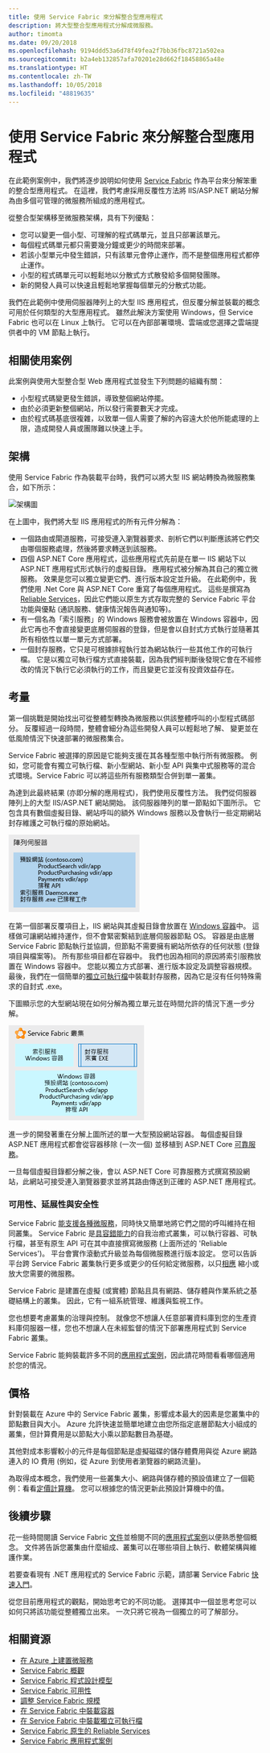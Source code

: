 ```yaml
---
title: 使用 Service Fabric 來分解整合型應用程式
description: 將大型整合型應用程式分解成微服務。
author: timomta
ms.date: 09/20/2018
ms.openlocfilehash: 9194ddd53a6d78f49fea2f7bb36fbc8721a502ea
ms.sourcegitcommit: b2a4eb132857afa70201e28d662f18458865a48e
ms.translationtype: HT
ms.contentlocale: zh-TW
ms.lasthandoff: 10/05/2018
ms.locfileid: "48819635"
---
```

# <a name="using-service-fabric-to-decompose-monolithic-applications"></a>使用 Service Fabric 來分解整合型應用程式

在此範例案例中，我們將逐步說明如何使用 [Service Fabric](/azure/service-fabric/service-fabric-overview) 作為平台來分解笨重的整合型應用程式。 在這裡，我們考慮採用反覆性方法將 IIS/ASP.NET 網站分解為由多個可管理的微服務所組成的應用程式。

從整合型架構移至微服務架構，具有下列優點：
* 您可以變更一個小型、可理解的程式碼單元，並且只部署該單元。
* 每個程式碼單元都只需要幾分鐘或更少的時間來部署。
* 若該小型單元中發生錯誤，只有該單元會停止運作，而不是整個應用程式都停止運作。
* 小型的程式碼單元可以輕鬆地以分散式方式散發給多個開發團隊。
* 新的開發人員可以快速且輕鬆地掌握每個單元的分散式功能。

我們在此範例中使用伺服器陣列上的大型 IIS 應用程式，但反覆分解並裝載的概念可用於任何類型的大型應用程式。 雖然此解決方案使用 Windows，但 Service Fabric 也可以在 Linux 上執行。 它可以在內部部署環境、雲端或您選擇之雲端提供者中的 VM 節點上執行。

## <a name="relevant-use-cases"></a>相關使用案例

此案例與使用大型整合型 Web 應用程式並發生下列問題的組織有關：

- 小型程式碼變更發生錯誤，導致整個網站停擺。
- 由於必須更新整個網站，所以發行需要數天才完成。
- 由於程式碼基底很複雜，以致單一個人需要了解的內容遠大於他所能處理的上限，造成開發人員或團隊難以快速上手。

## <a name="architecture"></a>架構

使用 Service Fabric 作為裝載平台時，我們可以將大型 IIS 網站轉換為微服務集合，如下所示：

![架構圖](./media/architecture-service-fabric-complete.png)

在上圖中，我們將大型 IIS 應用程式的所有元件分解為：

- 一個路由或閘道服務，可接受連入瀏覽器要求、剖析它們以判斷應該將它們交由哪個服務處理，然後將要求轉送到該服務。
- 四個 ASP.NET Core 應用程式，這些應用程式先前是在單一 IIS 網站下以 ASP.NET 應用程式形式執行的虛擬目錄。 應用程式被分解為其自己的獨立微服務。 效果是您可以獨立變更它們、進行版本設定並升級。 在此範例中，我們使用 .Net Core 與 ASP.NET Core 重寫了每個應用程式。 這些是撰寫為 [Reliable Services](/azure/service-fabric/service-fabric-reliable-services-introduction)，因此它們能以原生方式存取完整的 Service Fabric 平台功能與優點 (通訊服務、健康情況報告與通知等)。
- 有一個名為「索引服務」的 Windows 服務會被放置在 Windows 容器中，因此它再也不會直接變更底層伺服器的登錄，但是會以自封式方式執行並隨著其所有相依性以單一單元方式部署。
- 一個封存服務，它只是可根據排程執行並為網站執行一些其他工作的可執行檔。 它是以獨立可執行檔方式直接裝載，因為我們經判斷後發現它會在不經修改的情況下執行它必須執行的工作，而且變更它並沒有投資效益存在。

## <a name="considerations"></a>考量

第一個挑戰是開始找出可從整體型轉換為微服務以供該整體呼叫的小型程式碼部分。 反覆經過一段時間，整體會細分為這些開發人員可以輕鬆地了解、 變更並在低風險情況下快速部署的微服務集合。

Service Fabric 被選擇的原因是它能夠支援在其各種型態中執行所有微服務。 例如，您可能會有獨立可執行檔、新小型網站、新小型 API 與集中式服務等的混合式環境。Service Fabric 可以將這些所有服務類型合併到單一叢集。

為達到此最終結果 (亦即分解的應用程式)，我們使用反覆性方法。 我們從伺服器陣列上的大型 IIS/ASP.NET 網站開始。 該伺服器陣列的單一節點如下圖所示。 它包含具有數個虛擬目錄、網站呼叫的額外 Windows 服務以及會執行一些定期網站封存維護之可執行檔的原始網站。

![整合型架構圖](./media/architecture-service-fabric-monolith.png)

在第一個部署反覆項目上，IIS 網站與其虛擬目錄會放置在 [Windows 容器](/azure/service-fabric/service-fabric-containers-overview)中。 這樣做可讓網站維持運作，但不會緊密繫結到底層伺服器節點 OS。 容器是由底層 Service Fabric 節點執行並協調，但節點不需要擁有網站所依存的任何狀態 (登錄項目與檔案等)。 所有那些項目都在容器中。 我們也因為相同的原因將索引服務放置在 Windows 容器中。 您能以獨立方式部署、進行版本設定及調整容器規模。 最後，我們在一個簡單的[獨立可執行檔](/azure/service-fabric/service-fabric-guest-executables-introduction)中裝載封存服務，因為它是沒有任何特殊需求的自封式 .exe。

下圖顯示您的大型網站現在如何分解為獨立單元並在時間允許的情況下進一步分解。

![顯示部分分解的架構圖](./media/architecture-service-fabric-midway.png)

進一步的開發著重在分解上圖所述的單一大型預設網站容器。 每個虛擬目錄 ASP.NET 應用程式都會從容器移除 (一次一個) 並移植到 ASP.NET Core [可靠服務](/azure/service-fabric/service-fabric-reliable-services-introduction)。

一旦每個虛擬目錄都分解之後，會以 ASP.NET Core 可靠服務方式撰寫預設網站，此網站可接受連入瀏覽器要求並將其路由傳送到正確的 ASP.NET 應用程式。

### <a name="availability-scalability-and-security"></a>可用性、延展性與安全性

Service Fabric [能支援各種微服務](/azure/service-fabric/service-fabric-choose-framework)，同時快又簡單地將它們之間的呼叫維持在相同叢集。 Service Fabric 是[具容錯能力](/azure/service-fabric/service-fabric-availability-services)的自我治癒式叢集，可以執行容器、可執行檔，甚至有原生 API 可在其中直接撰寫微服務 (上面所述的 'Reliable Services')。 平台會實作滾動式升級並為每個微服務進行版本設定。 您可以告訴平台跨 Service Fabric 叢集執行更多或更少的任何給定微服務，以只[相應](/azure/service-fabric/service-fabric-concepts-scalability) 縮小或放大您需要的微服務。

Service Fabric 是建置在虛擬 (或實體) 節點且具有網路、儲存體與作業系統之基礎結構上的叢集。 因此，它有一組系統管理、維護與監視工作。

您也想要考慮叢集的治理與控制。 就像您不想讓人任意部署資料庫到您的生產資料庫伺服器一樣，您也不想讓人在未經監督的情況下部署應用程式到 Service Fabric 叢集。

Service Fabric 能夠裝載許多不同的[應用程式案例](/azure/service-fabric/service-fabric-application-scenarios)，因此請花時間看看哪個適用於您的情況。

## <a name="pricing"></a>價格

針對裝載在 Azure 中的 Service Fabric 叢集，影響成本最大的因素是您叢集中的節點數目與大小。 Azure 允許快速並簡單地建立由您所指定底層節點大小組成的叢集，但計算費用是以節點大小乘以節點數目為基礎。

其他對成本影響較小的元件是每個節點是虛擬磁碟的儲存體費用與從 Azure 網路連入的 IO 費用 (例如，從 Azure 到使用者瀏覽器的網路流量)。

為取得成本概念，我們使用一些叢集大小、網路與儲存體的預設值建立了一個範例：看看[定價計算機](https://azure.com/e/52dea096e5844d5495a7b22a9b2ccdde)。 您可以根據您的情況更新此預設計算機中的值。

## <a name="next-steps"></a>後續步驟

花一些時間閱讀 Service Fabric [文件](/azure/service-fabric/service-fabric-overview)並檢閱不同的[應用程式案例](/azure/service-fabric/service-fabric-application-scenarios)以便熟悉整個概念。 文件將告訴您叢集由什麼組成、叢集可以在哪些項目上執行、軟體架構與維護作業。

若要查看現有 .NET 應用程式的 Service Fabric 示範，請部署 Service Fabric [快速入門](/azure/service-fabric/service-fabric-quickstart-dotnet)。

從您目前應用程式的觀點，開始思考它的不同功能。 選擇其中一個並思考您可以如何只將該功能從整體獨立出來。 一次只將它視為一個獨立的可了解部分。

## <a name="related-resources"></a>相關資源

- [在 Azure 上建置微服務](/azure/architecture/microservices)
- [Service Fabric 概觀](/azure/service-fabric/service-fabric-overview)
- [Service Fabric 程式設計模型](/azure/service-fabric/service-fabric-choose-framework)
- [Service Fabric 可用性](/azure/service-fabric/service-fabric-availability-services)
- [調整 Service Fabric 規模](/azure/service-fabric/service-fabric-concepts-scalability)
- [在 Service Fabric 中裝載容器](/azure/service-fabric/service-fabric-containers-overview)
- [在 Service Fabric 中裝載獨立可執行檔](/azure/service-fabric/service-fabric-guest-executables-introduction)
- [Service Fabric 原生的 Reliable Services](/azure/service-fabric/service-fabric-reliable-services-introduction)
- [Service Fabric 應用程式案例](/azure/service-fabric/service-fabric-application-scenarios)